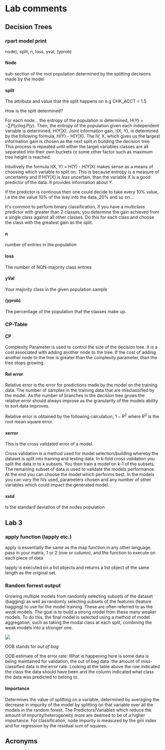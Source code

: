 # Lab comments

## Decision Trees

### rpart model print

node), split, n, loss, yval, (yprob)

#### Node

sub-section of the root population determined by the splitting decisions made by the model

#### split

The attribute and value that the split happens on e.g CHK_ACCT < 1.5

How is the split determined?

For each node... the entropy of the population is determined, $H(Y) = -\sum P(y)\log P(y)$. Then, the entropy of the population given each independent variable is determined, H(Y|X). Joint information gain, I(X, Y), is determined by the following formula, H(Y) - H(Y|X). The IV, X, which gives us the largest information gain is chosen as the next split in building the decision tree. This process is repeated until either the target variables classes are all separated into their own buckets or some other factor such as maximum tree height is reached.

Intuitively the formula I(X, Y) = H(Y) - H(Y|X) makes sense as a means of choosing which variable to split on. This is because entropy is a measure of uncertainty and if H(Y|X) is *less* uncertain, than the variable X is a good predictor of the data. It provides information about Y.

If the predictor is continous then one could decide to take every 10% value, i.e the the value 10% of the way into the data, 20% and so on...

It's common to perform binary classification, if you have a multiclass predictor with greater than 2 classes, you determine the gain achieved from a single class against all other classes. Do this for each class and choose the class with the greatest gain as the split.

#### n

number of entries in the population

#### loss

The number of NON-majority class entries

#### yVal

Your majority class in the given population sample

#### (yprob)

The percentage of the population that the classes make up.

### CP-Table

#### CP

Complexity Parameter is used to control the size of the decision tree. It is a cost associated with adding another node to the tree. If the cost of adding another node to the tree is greater than the complexity parameter, than the tree stops growing.

#### Rel error

Relative error is the error for predictions made by the model on the training data. The number of samples in the training data that are misclassified by the model. As the number of branches in the decision tree grows the relative error should always improve as the granularity of the models ability to sort data improves.

Relative error is obtained by the following calculation, $1 - R^2$ where $R^2$ is the root mean square error.

#### xerror

This is the cross validated error of a model.

Cross validation is a method used for model selection/building whereby the dataset is split into training and testing data. In k-fold cross validation you split the data in to k subsets. You then train a model on k-1 of the subsets. The remaining subset of data is used to validate the models performance. At the end you can choose the model which performs best. In the models you can vary the IVs used, parameters chosen and any number of other variables which could impact the generated model.

#### xstd

Is the standard deviation of the nodes population

## Lab 3

### apply function (lapply etc.)

apply is essentially the same as the map function in any other language. pass in your matrix, 1 or 2 (row or column), and the function to execute on each piece of data

lapply is executed on a list objects and returns a list object of the same length as the original set.

### Random forrest output

Growing multiple models from randomly selecting subsets of the dataset (bagging) as well as randomly selecting subsets of the features (feature bagging) to use for the model training. These are often referred to as the *weak* models. The goal is to build a strong model from these many weaker models. To do this, the final model is selected using a method of model aggregation, such as taking the modal class at each split, combining the weak models into a stronger one.

![](./markdown/images/random-forest-out.png)

OOB stands for *out of bag*

OOB estimate of the error rate: What is happening here is some data is being maintained for validation, the out of bag data. the amount of miss-classified data is the error rate. Looking at the table above the row indicated the class the data should have been and the column indicated what class the data was predicted to belong to.

#### Importance

Determines the value of splitting on a variable, determined by averaging the decrease in impurity of the model by splitting on that variable over all the models in the random forest. The Predictors/Variables which reduce the amount of impurity/heterogeneity more are deemed to be of a higher importance. For classification, node impurity is measured by the gini index and for regression by the residual sum of squares.

## Acronyms
